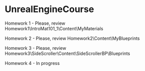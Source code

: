 # UnrealEngineCourse

Homework 1 - Please, review Homework1\IntroMat101_1\Content\MyMaterials

Homework 2 - Please, review Homework2\Content\MyBlueprints

Homework 3 - Please, review Homework3\SideScroller\Content\SideScrollerBP\Blueprints

Homework 4 - In progress

